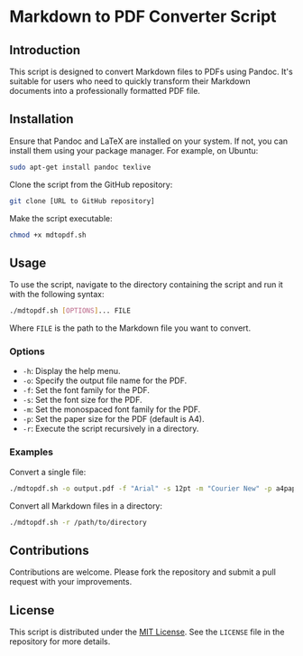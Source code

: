 
# Markdown to PDF Converter Script

## Introduction
This script is designed to convert Markdown files to PDFs using Pandoc. It's suitable for users who need to quickly transform their Markdown documents into a professionally formatted PDF file.

## Installation
Ensure that Pandoc and LaTeX are installed on your system. If not, you can install them using your package manager. For example, on Ubuntu:

```bash
sudo apt-get install pandoc texlive
```

Clone the script from the GitHub repository:

```bash
git clone [URL to GitHub repository]
```

Make the script executable:

```bash
chmod +x mdtopdf.sh
```

## Usage
To use the script, navigate to the directory containing the script and run it with the following syntax:

```bash
./mdtopdf.sh [OPTIONS]... FILE
```

Where `FILE` is the path to the Markdown file you want to convert.

### Options
- `-h`: Display the help menu.
- `-o`: Specify the output file name for the PDF.
- `-f`: Set the font family for the PDF.
- `-s`: Set the font size for the PDF.
- `-m`: Set the monospaced font family for the PDF.
- `-p`: Set the paper size for the PDF (default is A4).
- `-r`: Execute the script recursively in a directory.

### Examples
Convert a single file:

```bash
./mdtopdf.sh -o output.pdf -f "Arial" -s 12pt -m "Courier New" -p a4paper input.md
```

Convert all Markdown files in a directory:

```bash
./mdtopdf.sh -r /path/to/directory
```

## Contributions
Contributions are welcome. Please fork the repository and submit a pull request with your improvements.

## License
This script is distributed under the [MIT License](LICENSE). See the `LICENSE` file in the repository for more details.
